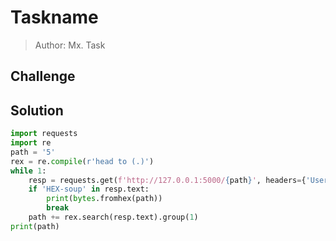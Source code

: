 # Taskname
> Author: Mx. Task

## Challenge

## Solution

```python
import requests
import re
path = '5'
rex = re.compile(r'head to (.)')
while 1:
    resp = requests.get(f'http://127.0.0.1:5000/{path}', headers={'User-Agent': 'Googlebot'})
    if 'HEX-soup' in resp.text:
        print(bytes.fromhex(path))
        break
    path += rex.search(resp.text).group(1)
print(path)
```

<!-- Remove this comment once you are done with the writeup.
# What should be in the writeup.
-   The task analysis with clear explanations for what you found, don't assume something is "obvious" (because it might not be)
-   Explain the task itself, so that someone without in-depth knowledge of the challenge can also understand the idea
-   Include intermediate steps, eg. for crypto don't just write we arrive at equation XYZ, but actually provide the calculations
-   Include code snippets and examples/sanity checks for intermediate steps to "show" what is going on
-   The writeup should be in proper order, so it can be followed


# Writeup Examples

- https://github.com/tghack/tghack21/tree/main/Misc/Space_Calls/writeupLinks to an external site.
- https://github.com/tghack/tghack21/tree/main/Forensics/Internett_Of_Things_Ship/writeupLinks to an external site.
- https://github.com/tghack/tghack21/tree/main/Reversing/SpyingApache/writeup
--->
